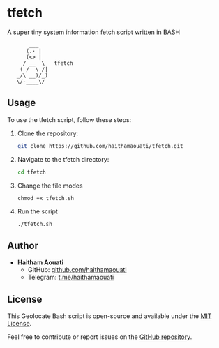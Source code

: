 # tfetch
A super tiny system information fetch script written in BASH

```
       ___
      (.· |
      (<> |
     / __  \   tfetch
    ( /  \ /|
   _/\ __)/_)
   \/-____\/
```

## Usage

To use the tfetch script, follow these steps:

1. Clone the repository:

    ```bash
    git clone https://github.com/haithamaouati/tfetch.git
    ```

2. Navigate to the tfetch directory:

    ```bash
    cd tfetch
    ```

3. Change the file modes
   ```
   chmod +x tfetch.sh
   ```

4. Run the script

    ```bash
    ./tfetch.sh
    ```

## Author

- **Haitham Aouati**
  - GitHub: [github.com/haithamaouati](https://github.com/haithamaouati)
  - Telegram: [t.me/haithamaouati](https://t.me/haithamaouati)

## License

This Geolocate Bash script is open-source and available under the [MIT License](LICENSE).

Feel free to contribute or report issues on the [GitHub repository](https://github.com/haithamaouati/tfetch).
